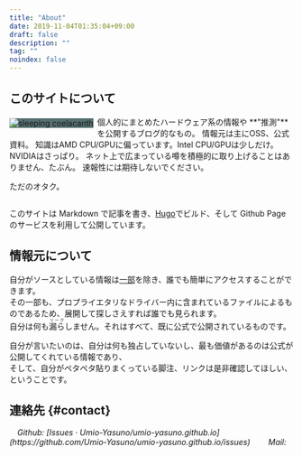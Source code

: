 ```yaml
---
title: "About"
date: 2019-11-04T01:35:04+09:00
draft: false
description: ""
tag: ""
noindex: false
---
```


<p></p>

## このサイトについて
<img src="/image/site-image.webp" title="sleeping coelacanth" style="max-width: 48%;max-height: 64%; float:left; margin:.3em .5em 0 0; background-color: #556F6F">
個人的にまとめたハードウェア系の情報や **"推測"** を公開するブログ的なもの。  
情報元は主にOSS、公式資料。  
知識はAMD CPU/GPUに偏っています。Intel CPU/GPUは少しだけ。NVIDIAはさっぱり。  
ネット上で広まっている噂を積極的に取り上げることはありません、たぶん。  
速報性には期待しないでください。  

ただのオタク。  

<div style="clear:left"></div>

このサイトは Markdown で記事を書き、[Hugo](https://github.com/gohugoio/hugo)でビルド、そして Github Page のサービスを利用して公開しています。  

## 情報元について
自分がソースとしている情報は[一部](/posts/2019/12/30/did-rid-product-matome-p2/)を除き、誰でも簡単にアクセスすることができます。  
その一部も、プロプライエタリなドライバー内に含まれているファイルによるものであるため、展開して探しさえすれば誰でも見られます。  
自分は何も<ruby>漏ら<rt>リーク</rt></ruby>しません。それはすべて、既に公式で公開されているものです。  

自分が言いたいのは、自分は何も独占していないし、最も価値があるのは公式が公開してくれている情報であり、  
そして、自分がペタペタ貼りまくっている脚注、リンクは是非確認してほしい、ということです。  

## 連絡先 {#contact}
<address>
&emsp;Github: [Issues · Umio-Yasuno/umio-yasuno.github.io](https://github.com/Umio-Yasuno/umio-yasuno.github.io/issues)  
&emsp;&emsp;Mail: <span class="mail"></span>
</address><br>

<!--
The Cloths of Heaven

Had I the heaven's embroidered cloths,
Enwrought with golden and silver light,
The blue and the dim and the dark cloths
Of night and light and the half-light;
I would spread the cloths under your feet:
But I, being poor, have only my dreams;  
I have spread my dreams under your feet;  
Tread softly because you tread on my dreams.  

W. B. Yeats
-->
